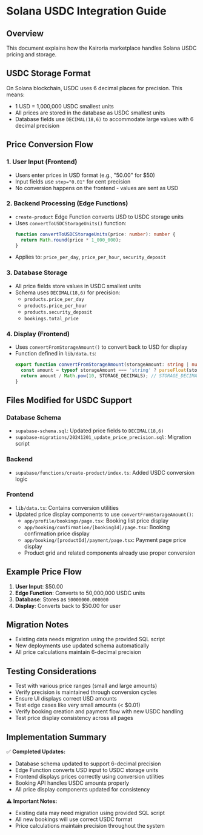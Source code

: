 # Solana USDC Integration Guide

## Overview

This document explains how the Kairoria marketplace handles Solana USDC pricing and storage.

## USDC Storage Format

On Solana blockchain, USDC uses 6 decimal places for precision. This means:
- 1 USD = 1,000,000 USDC smallest units
- All prices are stored in the database as USDC smallest units
- Database fields use `DECIMAL(18,6)` to accommodate large values with 6 decimal precision

## Price Conversion Flow

### 1. User Input (Frontend)
- Users enter prices in USD format (e.g., "50.00" for $50)
- Input fields use `step="0.01"` for cent precision
- No conversion happens on the frontend - values are sent as USD

### 2. Backend Processing (Edge Functions)
- `create-product` Edge Function converts USD to USDC storage units
- Uses `convertToUSDCStorageUnits()` function:
  ```typescript
  function convertToUSDCStorageUnits(price: number): number {
    return Math.round(price * 1_000_000);
  }
  ```
- Applies to: `price_per_day`, `price_per_hour`, `security_deposit`

### 3. Database Storage
- All price fields store values in USDC smallest units
- Schema uses `DECIMAL(18,6)` for precision:
  - `products.price_per_day`
  - `products.price_per_hour` 
  - `products.security_deposit`
  - `bookings.total_price`

### 4. Display (Frontend)
- Uses `convertFromStorageAmount()` to convert back to USD for display
- Function defined in `lib/data.ts`:
  ```typescript
  export function convertFromStorageAmount(storageAmount: string | number): number {
    const amount = typeof storageAmount === 'string' ? parseFloat(storageAmount) : storageAmount;
    return amount / Math.pow(10, STORAGE_DECIMALS); // STORAGE_DECIMALS = 6
  }
  ```

## Files Modified for USDC Support

### Database Schema
- `supabase-schema.sql`: Updated price fields to `DECIMAL(18,6)`
- `supabase-migrations/20241201_update_price_precision.sql`: Migration script

### Backend
- `supabase/functions/create-product/index.ts`: Added USDC conversion logic

### Frontend
- `lib/data.ts`: Contains conversion utilities
- Updated price display components to use `convertFromStorageAmount()`:
  - `app/profile/bookings/page.tsx`: Booking list price display
  - `app/booking/confirmation/[bookingId]/page.tsx`: Booking confirmation price display
  - `app/booking/[productId]/payment/page.tsx`: Payment page price display
  - Product grid and related components already use proper conversion

## Example Price Flow

1. **User Input**: $50.00
2. **Edge Function**: Converts to 50,000,000 USDC units
3. **Database**: Stores as `50000000.000000`
4. **Display**: Converts back to $50.00 for user

## Migration Notes

- Existing data needs migration using the provided SQL script
- New deployments use updated schema automatically
- All price calculations maintain 6-decimal precision

## Testing Considerations

- Test with various price ranges (small and large amounts)
- Verify precision is maintained through conversion cycles
- Ensure UI displays correct USD amounts
- Test edge cases like very small amounts (< $0.01)
- Verify booking creation and payment flow with new USDC handling
- Test price display consistency across all pages

## Implementation Summary

✅ **Completed Updates:**
- Database schema updated to support 6-decimal precision
- Edge Function converts USD input to USDC storage units
- Frontend displays prices correctly using conversion utilities
- Booking API handles USDC amounts properly
- All price display components updated for consistency

⚠️ **Important Notes:**
- Existing data may need migration using provided SQL script
- All new bookings will use correct USDC format
- Price calculations maintain precision throughout the system